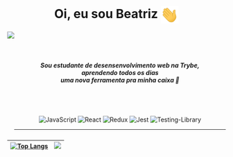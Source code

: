 <h1 align='center'>
  Oi, eu sou Beatriz
  <img align="center" src="wave.gif" height="40" />
</h1>

<p>
  <img height="250" align='left' src=https://media2.giphy.com/media/hSo2KqGnSEnQJAuPQ1/giphy.gif?cid=ecf05e47liaa29s91glv26jn8d5kiqf616cygrxgt1igue4l&rid=giphy.gif&ct=s" >
</p>

<div align="center">

##### <br><br><br><br>Sou estudante de desensenvolvimento web na <i>Trybe</i>, <br>aprendendo todos os dias <br> uma nova ferramenta pra minha caixa 🔧<br><br><br><br>
![JavaScript](https://img.shields.io/badge/javascript-%23323330.svg?style=for-the-badge&logo=javascript&logoColor=%23F7DF1E)
![React](https://img.shields.io/badge/react-%2320232a.svg?style=for-the-badge&logo=react&logoColor=%2361DAFB)
![Redux](https://img.shields.io/badge/redux-%23593d88.svg?style=for-the-badge&logo=redux&logoColor=white)
![Jest](https://img.shields.io/badge/-jest-%23C21325?style=for-the-badge&logo=jest&logoColor=white)
![Testing-Library](https://img.shields.io/badge/-TestingLibrary-%23E33332?style=for-the-badge&logo=testing-library&logoColor=white)
</div>

<div align="center">
 
---
[![Top Langs](https://github-readme-stats.vercel.app/api/top-langs/?username=btriz&theme=midnight-purple&hide_border=true)](https://github.com/anuraghazra/github-readme-stats) | <img src="image-asset.gif" height="243" />
 :------: | :------:
</div>

<!--
**Btriz/Btriz** is a ✨ _special_ ✨ repository because its `README.md` (this file) appears on your GitHub profile.

Here are some ideas to get you started:

- 🔭 I’m currently working on ...
- 🌱 I’m currently learning ...
- 👯 I’m looking to collaborate on ...
- 🤔 I’m looking for help with ...
- 💬 Ask me about ...
- 📫 How to reach me: ...
- 😄 Pronouns: ...
- ⚡ Fun fact: ...
-->
